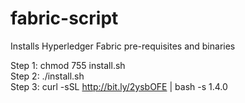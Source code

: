 # fabric-script
Installs Hyperledger Fabric pre-requisites and binaries

Step 1: chmod 755 install.sh<br>
Step 2: ./install.sh<br>
Step 3: curl -sSL http://bit.ly/2ysbOFE | bash -s 1.4.0<br>
